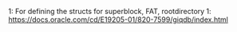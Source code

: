 1: For defining the structs for superblock, FAT, rootdirectory
1: https://docs.oracle.com/cd/E19205-01/820-7599/giqdb/index.html
